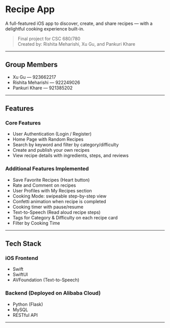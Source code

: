 # Recipe App

A full-featured iOS app to discover, create, and share recipes — with a delightful cooking experience built-in.

> Final project for CSC 680/780  
> Created by: Rishita Meharishi, Xu Gu, and Pankuri Khare

---

## Group Members

- Xu Gu — 923662217  
- Rishita Meharishi — 922249026  
- Pankuri Khare — 921385202

---

## Features

### Core Features
- User Authentication (Login / Register)
- Home Page with Random Recipes
- Search by keyword and filter by category/difficulty
- Create and publish your own recipes
- View recipe details with ingredients, steps, and reviews

### Additional Features Implemented
- Save Favorite Recipes (Heart button)
- Rate and Comment on recipes
- User Profiles with My Recipes section
- Cooking Mode: swipeable step-by-step view
- Confetti animation when recipe is completed
- Cooking timer with pause/resume
- Text-to-Speech (Read aloud recipe steps)
- Tags for Category & Difficulty on each recipe card
- Filter by Cooking Time

---

## Tech Stack

### iOS Frontend
- Swift
- SwiftUI
- AVFoundation (Text-to-Speech)

### Backend (Deployed on Alibaba Cloud)
- Python (Flask)
- MySQL
- RESTful API

---

